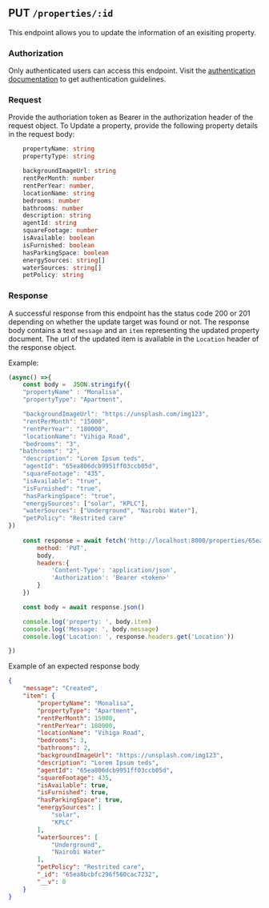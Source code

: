 ## PUT `/properties/:id`

This endpoint allows you to update the information of an exisiting property.

### Authorization
Only authenticated users can access this endpoint. Visit the [authentication documentation](../authentication/auth.md) to get authentication guidelines.

### Request
Provide the authoriation token as Bearer in the authorization header of the request object.
To Update a property, provide the following property details in the request body:

```typescript
    propertyName: string
    propertyType: string

    backgroundImageUrl: string
    rentPerMonth: number
    rentPerYear: number,
    locationName: string
    bedrooms: number
    bathrooms: number
    description: string
    agentId: string
    squareFootage: number
    isAvailable: boolean
    isFurnished: boolean
    hasParkingSpace: boolean
    energySources: string[]
    waterSources: string[]
    petPolicy: string
```    

### Response

A successful response from this endpoint has the status code 200 or 201 depending on whether the update target was found or not. The response body contains a text `message` and an `item` representing the updated property document. The url of the updated item is available in the `Location` header of the response object.




Example:

```javascript
(async() =>{
    const body =  JSON.stringify({
    "propertyName" : "Monalisa",
    "propertyType": "Apartment",

    "backgroundImageUrl": "https://unsplash.com/img123",
    "rentPerMonth": "15000",
    "rentPerYear": "180000",
    "locationName": "Vihiga Road",
    "bedrooms": "3",
   "bathrooms": "2",
    "description": "Lorem Ipsum teds",
    "agentId": "65ea806dcb9951ff03ccb05d",
    "squareFootage": "435",
    "isAvailable": "true",
    "isFurnished": "true",
    "hasParkingSpace": "true",
    "energySources": ["solar", "KPLC"],
    "waterSources": ["Underground", "Nairobi Water"],
    "petPolicy": "Restrited care"
})
    
    const response = await fetch('http://localhost:8000/properties/65ea8bcbfc296f560cac7232', {
        method: 'PUT',
        body,
        headers:{
            'Content-Type': 'application/json', 
            'Authorization': 'Bearer <token>'
        }
    })

    const body = await response.json()

    console.log('property: ', body.item)
    console.log('Message: ', body.message)
    console.log('Location: ', response.headers.get('Location'))

})
```

Example of an expected response body
```json
{
    "message": "Created",
    "item": {
        "propertyName": "Monalisa",
        "propertyType": "Apartment",
        "rentPerMonth": 15000,
        "rentPerYear": 180000,
        "locationName": "Vihiga Road",
        "bedrooms": 3,
        "bathrooms": 2,
        "backgroundImageUrl": "https://unsplash.com/img123",
        "description": "Lorem Ipsum teds",
        "agentId": "65ea806dcb9951ff03ccb05d",
        "squareFootage": 435,
        "isAvailable": true,
        "isFurnished": true,
        "hasParkingSpace": true,
        "energySources": [
            "solar",
            "KPLC"
        ],
        "waterSources": [
            "Underground",
            "Nairobi Water"
        ],
        "petPolicy": "Restrited care",
        "_id": "65ea8bcbfc296f560cac7232",
        "__v": 0
    }
}
```